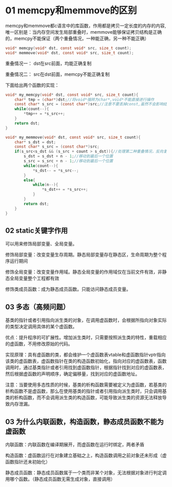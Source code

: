 # 01 memcpy和memmove的区别
memcpy和memmove都c语言中的库函数，作用都是拷贝一定长度的内存的内容,唯一区别是：当内存空间发生局部重叠时，memmove能够保证拷贝结构是正确的，memcpy不能保证（两个重叠情况，一种能正确，另一种不能正确）
```c
void* memcpy(void* dst, const void* src, size_t count);
void* memmove(void* dst, const void* src, size_t count);
```
重叠情况一：
dst在src前面，均能正确复制

重叠情况二：
src在dst前面，memcpy不能正确复制

下面给出两个函数的实现：
```c
void* my_memcpy(void* dst, const void* src, size_t count){
    char* tmp = (char*)dst;//将void*强转为char*,void*不能直接进行操作
    const char* s_src = (const char*)src;//注意不要丢掉const,虽然不会影响结果，但却是不好的编程习惯
    while(count--){
        *tmp++ = *s_src++;
    }
    return dst;
}

void* my_memmove(void* dst, const void* src, size_t count){
    char* s_dst = dst;
    const char* s_src = (const char*)src;
    if(s_src<s_dst && (s_src + count > s_dst)){//处理第二种重叠情况，反向复制，从而变成第一种重叠情况
        s_dst = s_dst + n - 1;//移动到最后一个位置
        s_src = s_src + n - 1;//移动到最后一个位置
        while(count--){
            *s_dst-- = *s_src--;
        }
        else{
            while(n--){
                *s_dst++ = *s_src++;
            }
        }
        return dst;
    }
}
```
## 02 static关键字作用
可以用来修饰局部变量、全局变量。

修饰局部变量：改变变量生存周期。静态局部变量存在静态区，生命周期为整个程序运行期间

修饰全局变量：改变变量作用域。静态全局变量的作用域仅在当前文件有效，非静态全局变量整个工程都有效

修饰类成员函数：成为静态成员函数。只能访问静态成员变量。

## 03 多态（高频问题）
基类的指针或者引用指向派生类的对象，在调用虚函数时，会根据所指向对象实际的类型决定调用具体的某个虚函数。

优点：提升程序的可扩展性。增加派生类时，只需要按照派生类的特性，重载相应的虚函数，不用修改原始的代码。

实现原理：具有虚函数的类，都会维护一个虚函数表vtable和虚函数指针vptr指向该类的虚函数表，虚函数指针在类的构造函数初始化，指向对应的虚函数表，函数调用时，通过基类指针或者引用找到虚函数指针，根据指针找到对应的虚函数表，然后根据虚函数的声明顺序，确定偏移量，找到对应的虚函数地址。

注意：当要使用多态性质的时候，基类的析构函数需要被定义为虚函数，若基类的析构函数不是虚函数，那么在使用基类的指针或者引用指向派生类时，只会调用基类的析构函数，而不会调用派生类的构造函数，可能导致派生类的资源无法释放导致内存泄漏。

## 03 为什么内联函数，构造函数，静态成员函数不能为虚函数
内联函数：内联函数在编译期展开，而虚函数在运行时绑定，两者矛盾

构造函数：虚函数运行在对象建立基础之上，构造函数调用之前对象还未形成（虚函数指针还未初始化）

静态成员函数：静态成员函数属于一个类而非某个对象，无法根据对象进行判定调用哪个函数。（静态成员函数无需生成对象，直接调用）

